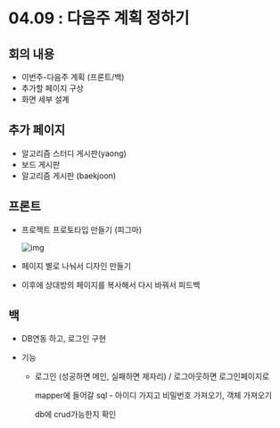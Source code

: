 # 04.09 : 다음주 계획 정하기

## 회의 내용

- 이번주-다음주 계획 (프론트/백)
- 추가할 페이지 구상
- 화면 세부 설계



## 추가 페이지

- 알고리즘 스터디 게시판(yaong)
- 보드 게시판
- 알고리즘 게시판 (baekjoon)



## 프론트

- 프로젝트 프로토타입 만들기 (피그마)

  ![img](https://s3.us-west-2.amazonaws.com/secure.notion-static.com/bcc30427-591a-4d73-90d3-61f82e47e615/Untitled.png?X-Amz-Algorithm=AWS4-HMAC-SHA256&X-Amz-Content-Sha256=UNSIGNED-PAYLOAD&X-Amz-Credential=AKIAT73L2G45EIPT3X45%2F20220412%2Fus-west-2%2Fs3%2Faws4_request&X-Amz-Date=20220412T124149Z&X-Amz-Expires=86400&X-Amz-Signature=f8cac605675bf25900cd362f937f5a7c54019e0b65aab91e48db3ac4780c0b09&X-Amz-SignedHeaders=host&response-content-disposition=filename%20%3D%22Untitled.png%22&x-id=GetObject)

- 페이지 별로 나눠서 디자인 만들기

- 이후에 상대방의 페이지를 복사해서 다시 바꿔서 피드백

## 백

- DB연동 하고, 로그인 구현

- 기능

  - 로그인 (성공하면 메인, 실패하면 제자리) / 로그아웃하면 로그인페이지로

    mapper에 들어갈 sql - 아이디 가지고 비밀번호 가져오기, 객체 가져오기

    db에 crud가능한지 확인